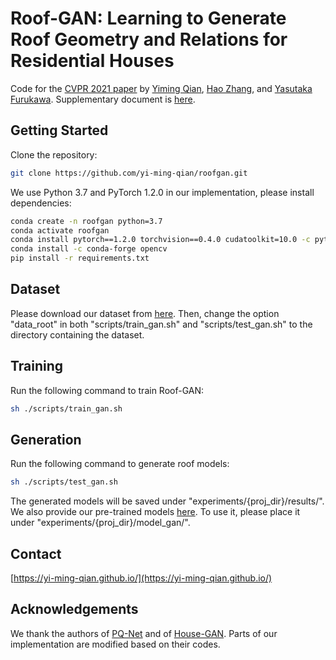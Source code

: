 # Roof-GAN: Learning to Generate Roof Geometry and Relations for Residential Houses

Code for the [CVPR 2021 paper](https://arxiv.org/abs/2012.09340) by [Yiming Qian](https://yi-ming-qian.github.io/), [Hao Zhang](https://www.cs.sfu.ca/~haoz/), and [Yasutaka Furukawa](https://www.cs.sfu.ca/~furukawa/). Supplementary document is [here](https://drive.google.com/file/d/130p1PjD2OuV6bhYdp8c_QEU6LPbUux8Q/view?usp=sharing).

## Getting Started

Clone the repository:
```bash
git clone https://github.com/yi-ming-qian/roofgan.git
```

We use Python 3.7 and PyTorch 1.2.0 in our implementation, please install dependencies:
```bash
conda create -n roofgan python=3.7
conda activate roofgan
conda install pytorch==1.2.0 torchvision==0.4.0 cudatoolkit=10.0 -c pytorch
conda install -c conda-forge opencv
pip install -r requirements.txt
```

## Dataset
Please download our dataset from [here](https://www.dropbox.com/s/a6nc146y86uvyy9/normalmap.zip?dl=0). Then, change the option "data_root" in both "scripts/train_gan.sh" and "scripts/test_gan.sh" to the directory containing the dataset.

## Training
Run the following command to train Roof-GAN:
```bash
sh ./scripts/train_gan.sh
```

## Generation
Run the following command to generate roof models:
```bash
sh ./scripts/test_gan.sh
```

The generated models will be saved under "experiments/{proj_dir}/results/". We also provide our pre-trained models [here](https://www.dropbox.com/s/qxt0ek0kfcaq3pi/ckpt_epoch200000.pth?dl=0). To use it, please place it under "experiments/{proj_dir}/model_gan/".

## Contact
[https://yi-ming-qian.github.io/](https://yi-ming-qian.github.io/)

## Acknowledgements
We thank the authors of [PQ-Net](https://github.com/ChrisWu1997/PQ-NET) and of [House-GAN](https://github.com/ennauata/housegan). Parts of our implementation are modified based on their codes.
